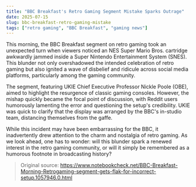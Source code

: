 ```yaml
---
title: "BBC Breakfast's Retro Gaming Segment Mistake Sparks Outrage"
date: 2025-07-15
slug: bbc-breakfast-retro-gaming-mistake
tags: ["retro gaming", "BBC Breakfast", "gaming news"]
---
```


This morning, the BBC Breakfast segment on retro gaming took an unexpected turn when viewers noticed an NES Super Mario Bros. cartridge awkwardly jammed inside a Super Nintendo Entertainment System (SNES). This blunder not only overshadowed the intended celebration of retro gaming but also ignited a wave of disbelief and ridicule across social media platforms, particularly among the gaming community.

The segment, featuring UKIE Chief Executive Professor Nickle Poole (OBE), aimed to highlight the resurgence of classic gaming consoles. However, the mishap quickly became the focal point of discussion, with Reddit users humorously lamenting the error and questioning the setup's credibility. UKIE was quick to clarify that the display was arranged by the BBC's in-studio team, distancing themselves from the gaffe.

While this incident may have been embarrassing for the BBC, it inadvertently drew attention to the charm and nostalgia of retro gaming. As we look ahead, one has to wonder: will this blunder spark a renewed interest in the retro gaming community, or will it simply be remembered as a humorous footnote in broadcasting history?
> Original source: https://www.notebookcheck.net/BBC-Breakfast-Morning-Retrogaming-segment-gets-flak-for-incorrect-setup.1057946.0.html